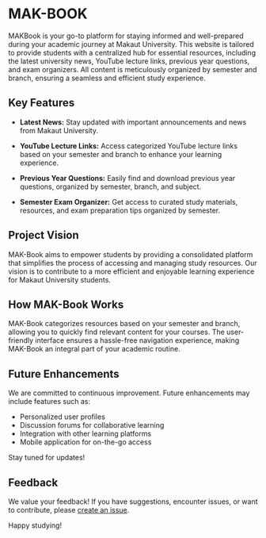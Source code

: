 # MAK-BOOK

MAKBook is your go-to platform for staying informed and well-prepared during your academic journey at Makaut University. This website is tailored to provide students with a centralized hub for essential resources, including the latest university news, YouTube lecture links, previous year questions, and exam organizers. All content is meticulously organized by semester and branch, ensuring a seamless and efficient study experience.

## Key Features

- **Latest News:** Stay updated with important announcements and news from Makaut University.

- **YouTube Lecture Links:** Access categorized YouTube lecture links based on your semester and branch to enhance your learning experience.

- **Previous Year Questions:** Easily find and download previous year questions, organized by semester, branch, and subject.

- **Semester Exam Organizer:** Get access to curated study materials, resources, and exam preparation tips organized by semester.

## Project Vision

MAK-Book aims to empower students by providing a consolidated platform that simplifies the process of accessing and managing study resources. Our vision is to contribute to a more efficient and enjoyable learning experience for Makaut University students.

## How MAK-Book Works

MAK-Book categorizes resources based on your semester and branch, allowing you to quickly find relevant content for your courses. The user-friendly interface ensures a hassle-free navigation experience, making MAK-Book an integral part of your academic routine.

## Future Enhancements

We are committed to continuous improvement. Future enhancements may include features such as:

- Personalized user profiles
- Discussion forums for collaborative learning
- Integration with other learning platforms
- Mobile application for on-the-go access

Stay tuned for updates!

## Feedback

We value your feedback! If you have suggestions, encounter issues, or want to contribute, please [create an issue](https://github.com/suman-maji/mak-book/issues).

Happy studying!
